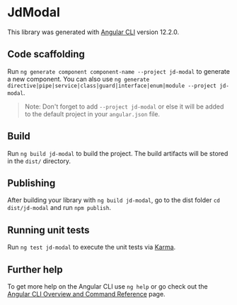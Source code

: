 # JdModal

This library was generated with [Angular CLI](https://github.com/angular/angular-cli) version 12.2.0.

## Code scaffolding

Run `ng generate component component-name --project jd-modal` to generate a new component. You can also use `ng generate directive|pipe|service|class|guard|interface|enum|module --project jd-modal`.
> Note: Don't forget to add `--project jd-modal` or else it will be added to the default project in your `angular.json` file. 

## Build

Run `ng build jd-modal` to build the project. The build artifacts will be stored in the `dist/` directory.

## Publishing

After building your library with `ng build jd-modal`, go to the dist folder `cd dist/jd-modal` and run `npm publish`.

## Running unit tests

Run `ng test jd-modal` to execute the unit tests via [Karma](https://karma-runner.github.io).

## Further help

To get more help on the Angular CLI use `ng help` or go check out the [Angular CLI Overview and Command Reference](https://angular.io/cli) page.
